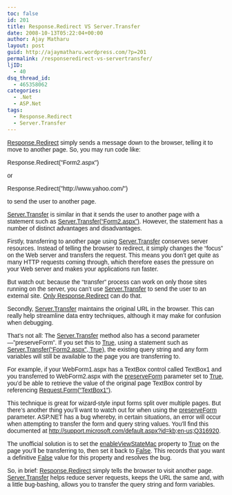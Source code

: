 ```yaml
---
toc: false
id: 201
title: Response.Redirect VS Server.Transfer
date: 2008-10-13T05:22:04+00:00
author: Ajay Matharu
layout: post
guid: http://ajaymatharu.wordpress.com/?p=201
permalink: /responseredirect-vs-servertransfer/
ljID:
  - 40
dsq_thread_id:
  - 465358062
categories:
  - .Net
  - ASP.Net
tags:
  - Response.Redirect
  - Server.Transfer
---
```

<span style="font-family:Verdana,Arial,Helvetica;"><span style="text-decoration:underline;">Response.Redirect</span> simply sends a message down to the browser, telling it to move to another page. So, you may run code like: </span>

<pre><span style="font-family:Verdana,Arial,Helvetica;">Response.Redirect("Form2.aspx")</span></pre>

<span style="font-family:Verdana,Arial,Helvetica;">or</span>

<pre><span style="font-family:Verdana,Arial,Helvetica;">Response.Redirect("http://www.yahoo.com/")</span></pre>

<span style="font-family:Verdana,Arial,Helvetica;">to send the user to another page.</span>

<span style="font-family:Verdana,Arial,Helvetica;"><span style="text-decoration:underline;">Server.Transfer</span> is similar in that it sends the user to another page with a statement such as <span style="text-decoration:underline;">Server.Transfer(&#8220;Form2.aspx&#8221;)</span>. However, the statement has a number of distinct advantages and disadvantages.</span>

<span style="font-family:Verdana,Arial,Helvetica;">Firstly, transferring to another page using <span style="text-decoration:underline;">Server.Transfer</span> conserves server resources. Instead of telling the browser to redirect, it simply changes the &#8220;focus&#8221; on the Web server and transfers the request. This means you don&#8217;t get quite as many HTTP requests coming through, which therefore eases the pressure on your Web server and makes your applications run faster.</span>

<span style="font-family:Verdana,Arial,Helvetica;">But watch out: because the &#8220;transfer&#8221; process can work on only those sites running on the server, you can&#8217;t use <span style="text-decoration:underline;">Server.Transfer</span> to send the user to an external site. <span style="text-decoration:underline;">Only Response.Redirect</span> can do that.</span>

<span style="font-family:Verdana,Arial,Helvetica;">Secondly, <span style="text-decoration:underline;">Server.Transfer</span> maintains the original URL in the browser. This can really help streamline data entry techniques, although it may make for confusion when debugging.</span>

<span style="font-family:Verdana,Arial,Helvetica;">That&#8217;s not all: The <span style="text-decoration:underline;">Server.Transfer</span> method also has a second parameter—&#8221;preserveForm&#8221;. If you set this to <span style="text-decoration:underline;">True</span>, using a statement such as <span style="text-decoration:underline;">Server.Transfer(&#8220;Form2.aspx&#8221;, True)</span>, the existing query string and any form variables will still be available to the page you are transferring to.</span>

<span style="font-family:Verdana,Arial,Helvetica;">For example, if your WebForm1.aspx has a TextBox control called TextBox1 and you transferred to WebForm2.aspx with the <span style="text-decoration:underline;">preserveForm</span> parameter set to <span style="text-decoration:underline;">True</span>, you&#8217;d be able to retrieve the value of the original page TextBox control by referencing <span style="text-decoration:underline;">Request.Form(&#8220;TextBox1&#8221;)</span>.</span>

<span style="font-family:Verdana,Arial,Helvetica;">This technique is great for wizard-style input forms split over multiple pages. But there&#8217;s another thing you&#8217;ll want to watch out for when using the <span style="text-decoration:underline;">preserveForm</span> parameter. ASP.NET has a bug whereby, in certain situations, an error will occur when attempting to transfer the form and query string values. You&#8217;ll find this documented at <a href="http://support.microsoft.com/default.aspx?id=kb;en-us;Q316920" target="new">http://support.microsoft.com/default.aspx?id=kb;en-us;Q316920</a>.</span>

<span style="font-family:Verdana,Arial,Helvetica;">The unofficial solution is to set the <span style="text-decoration:underline;">enableViewStateMac</span> property to <span style="text-decoration:underline;">True</span> on the page you&#8217;ll be transferring to, then set it back to <span style="text-decoration:underline;">False</span>. This records that you want a definitive <span style="text-decoration:underline;">False</span> value for this property and resolves the bug.</span>

<span style="font-family:Verdana,Arial,Helvetica;">So, in brief: <span style="text-decoration:underline;">Response.Redirect</span> simply tells the browser to visit another page. <span style="text-decoration:underline;">Server.Transfer</span> helps reduce server requests, keeps the URL the same and, with a little bug-bashing, allows you to transfer the query string and form variables.</span>
